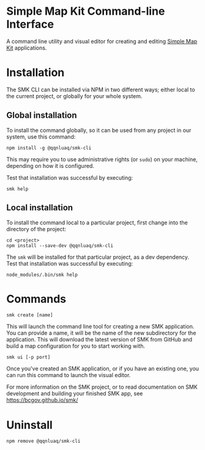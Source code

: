 # Simple Map Kit Command-line Interface

A command line utility and visual editor for creating and editing [Simple Map Kit](https://github.com/bcgov/smk) applications.

# Installation

The SMK CLI can be installed via NPM in two different ways;
either local to the current project, or globally for your whole system.

## Global installation

To install the command globally, so it can be used from any project in our system, use this command:

    npm install -g @qqnluaq/smk-cli

This may require you to use administrative rights (or `sudo`) on your machine, depending on how it is configured.

Test that installation was successful by executing:

    smk help

## Local installation

To install the command local to a particular project, first change into the directory of the project:

    cd <project>
    npm install --save-dev @qqnluaq/smk-cli

The `smk` will be installed for that particular project, as a dev dependency.
Test that installation was successful by executing:

    node_modules/.bin/smk help

# Commands

    smk create [name]

This will launch the command line tool for creating a new SMK application.
You can provide a name, it will be the name of the new subdirectory for the application.
This will download the latest version of SMK from GitHub and build a map configuration for you to start working with.

    smk ui [-p port]

Once you've created an SMK application, or if you have an existing one, you can run this command to launch the visual editor.

For more information on the SMK project, or to read documentation on SMK development and building your finished SMK app, see https://bcgov.github.io/smk/

# Uninstall

    npm remove @qqnluaq/smk-cli
